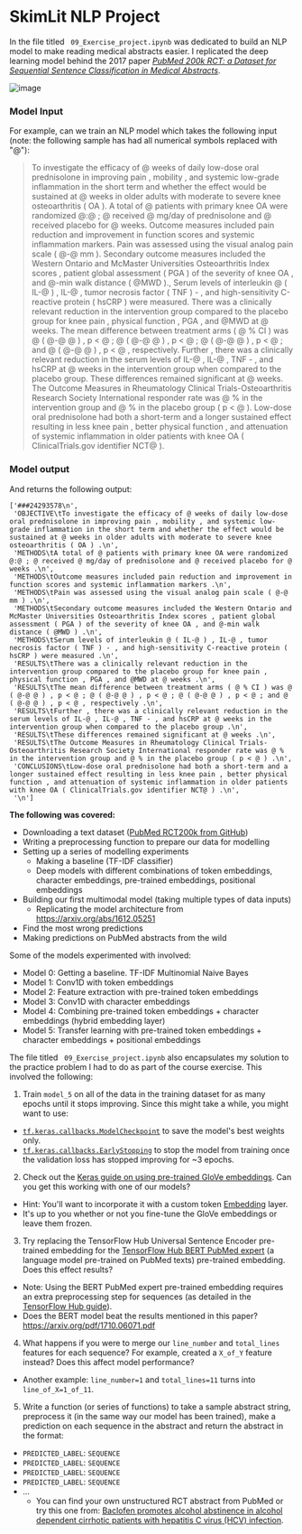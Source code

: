 # SkimLit NLP Project

In the file titled ` 09_Exercise_project.ipynb` was dedicated to build an NLP model to make reading medical abstracts easier. I replicated the deep learning model behind the 2017 paper [*PubMed 200k RCT: a Dataset for Sequential Sentence Classification in Medical Abstracts*](https://arxiv.org/abs/1710.06071).

![image](https://raw.githubusercontent.com/mrdbourke/tensorflow-deep-learning/main/images/09-skimlit-overview-input-and-output.png)

### Model Input

For example, can we train an NLP model which takes the following input (note: the following sample has had all numerical symbols replaced with "@"):

> To investigate the efficacy of @ weeks of daily low-dose oral prednisolone in improving pain , mobility , and systemic low-grade inflammation in the short term and whether the effect would be sustained at @ weeks in older adults with moderate to severe knee osteoarthritis ( OA ). A total of @ patients with primary knee OA were randomized @:@ ; @ received @ mg/day of prednisolone and @ received placebo for @ weeks. Outcome measures included pain reduction and improvement in function scores and systemic inflammation markers. Pain was assessed using the visual analog pain scale ( @-@ mm ).
Secondary outcome measures included the Western Ontario and McMaster Universities Osteoarthritis Index scores , patient global assessment ( PGA ) of the severity of knee OA , and @-min walk distance ( @MWD ).,
Serum levels of interleukin @ ( IL-@ ) , IL-@ , tumor necrosis factor ( TNF ) - , and high-sensitivity C-reactive protein ( hsCRP ) were measured.
There was a clinically relevant reduction in the intervention group compared to the placebo group for knee pain , physical function , PGA , and @MWD at @ weeks. The mean difference between treatment arms ( @ % CI ) was @ ( @-@ @ ) , p < @ ; @ ( @-@ @ ) , p < @ ; @ ( @-@ @ ) , p < @ ; and @ ( @-@ @ ) , p < @ , respectively. Further , there was a clinically relevant reduction in the serum levels of IL-@ , IL-@ , TNF - , and hsCRP at @ weeks in the intervention group when compared to the placebo group. These differences remained significant at @ weeks. The Outcome Measures in Rheumatology Clinical Trials-Osteoarthritis Research Society International responder rate was @ % in the intervention group and @ % in the placebo group ( p < @ ). Low-dose oral prednisolone had both a short-term and a longer sustained effect resulting in less knee pain , better physical function , and attenuation of systemic inflammation in older patients with knee OA ( ClinicalTrials.gov identifier NCT@ ).

### Model output

And returns the following output:

```
['###24293578\n',
 'OBJECTIVE\tTo investigate the efficacy of @ weeks of daily low-dose oral prednisolone in improving pain , mobility , and systemic low-grade inflammation in the short term and whether the effect would be sustained at @ weeks in older adults with moderate to severe knee osteoarthritis ( OA ) .\n',
 'METHODS\tA total of @ patients with primary knee OA were randomized @:@ ; @ received @ mg/day of prednisolone and @ received placebo for @ weeks .\n',
 'METHODS\tOutcome measures included pain reduction and improvement in function scores and systemic inflammation markers .\n',
 'METHODS\tPain was assessed using the visual analog pain scale ( @-@ mm ) .\n',
 'METHODS\tSecondary outcome measures included the Western Ontario and McMaster Universities Osteoarthritis Index scores , patient global assessment ( PGA ) of the severity of knee OA , and @-min walk distance ( @MWD ) .\n',
 'METHODS\tSerum levels of interleukin @ ( IL-@ ) , IL-@ , tumor necrosis factor ( TNF ) - , and high-sensitivity C-reactive protein ( hsCRP ) were measured .\n',
 'RESULTS\tThere was a clinically relevant reduction in the intervention group compared to the placebo group for knee pain , physical function , PGA , and @MWD at @ weeks .\n',
 'RESULTS\tThe mean difference between treatment arms ( @ % CI ) was @ ( @-@ @ ) , p < @ ; @ ( @-@ @ ) , p < @ ; @ ( @-@ @ ) , p < @ ; and @ ( @-@ @ ) , p < @ , respectively .\n',
 'RESULTS\tFurther , there was a clinically relevant reduction in the serum levels of IL-@ , IL-@ , TNF - , and hsCRP at @ weeks in the intervention group when compared to the placebo group .\n',
 'RESULTS\tThese differences remained significant at @ weeks .\n',
 'RESULTS\tThe Outcome Measures in Rheumatology Clinical Trials-Osteoarthritis Research Society International responder rate was @ % in the intervention group and @ % in the placebo group ( p < @ ) .\n',
 'CONCLUSIONS\tLow-dose oral prednisolone had both a short-term and a longer sustained effect resulting in less knee pain , better physical function , and attenuation of systemic inflammation in older patients with knee OA ( ClinicalTrials.gov identifier NCT@ ) .\n',
 '\n']
 ```

**The following was covered:**

* Downloading a text dataset ([PubMed RCT200k from GitHub](https://github.com/Franck-Dernoncourt/pubmed-rct))
* Writing a preprocessing function to prepare our data for modelling
* Setting up a series of modelling experiments
   * Making a baseline (TF-IDF classifier)
   * Deep models with different combinations of token embeddings, character embeddings, pre-trained embeddings, positional embeddings
* Building our first multimodal model (taking multiple types of data inputs)
   * Replicating the model architecture from https://arxiv.org/abs/1612.05251
* Find the most wrong predictions
* Making predictions on PubMed abstracts from the wild


Some of the models experimented with involved:

* Model 0: Getting a baseline. TF-IDF Multinomial Naive Bayes
* Model 1: Conv1D with token embeddings
* Model 2: Feature extraction with pre-trained token embeddings
* Model 3: Conv1D with character embeddings
* Model 4: Combining pre-trained token embeddings + character embeddings (hybrid embedding layer)
* Model 5: Transfer learning with pre-trained token embeddings + character embeddings + positional embeddings


The file titled ` 09_Exercise_project.ipynb` also encapsulates my solution to the practice problem I had to do as part of the course exercise. This involved the following:

1. Train `model_5` on all of the data in the training dataset for as many epochs until it stops improving. Since this might take a while, you might want to use:
  * [`tf.keras.callbacks.ModelCheckpoint`](https://www.tensorflow.org/api_docs/python/tf/keras/callbacks/ModelCheckpoint) to save the model's best weights only.
  * [`tf.keras.callbacks.EarlyStopping`](https://www.tensorflow.org/api_docs/python/tf/keras/callbacks/EarlyStopping) to stop the model from training once the validation loss has stopped improving for ~3 epochs.

2. Check out the [Keras guide on using pre-trained GloVe embeddings](https://keras.io/examples/nlppretrained_word_embeddings/). Can you get this working with one of our models?
  * Hint: You'll want to incorporate it with a custom token [Embedding](https://www.tensorflow.org/api_docs/python/tf/keras/layers/Embedding) layer.
  * It's up to you whether or not you fine-tune the GloVe embeddings or leave them frozen.


3. Try replacing the TensorFlow Hub Universal Sentence Encoder pre-trained embedding for the [TensorFlow Hub BERT PubMed expert](https://tfhub.dev/google/experts/bert/pubmed/2) (a language model pre-trained on PubMed texts) pre-trained embedding. Does this effect results?
  * Note: Using the BERT PubMed expert pre-trained embedding requires an extra preprocessing step for sequences (as detailed in the [TensorFlow Hub guide](https://tfhub.dev/google/experts/bert/pubmed/2)).
  * Does the BERT model beat the results mentioned in this paper? https://arxiv.org/pdf/1710.06071.pdf

4. What happens if you were to merge our `line_number` and `total_lines` features for each sequence? For example, created a `X_of_Y` feature instead? Does this affect model performance?
  * Another example: `line_number=1` and `total_lines=11` turns into `line_of_X=1_of_11`.

5. Write a function (or series of functions) to take a sample abstract string, preprocess it (in the same way our model has been trained), make a prediction on each sequence in the abstract and return the abstract in the format:
  * `PREDICTED_LABEL`: `SEQUENCE`
  * `PREDICTED_LABEL`: `SEQUENCE`
  * `PREDICTED_LABEL`: `SEQUENCE`
  * `PREDICTED_LABEL`: `SEQUENCE`
  * ...
    * You can find your own unstructured RCT abstract from PubMed or try this one from: [Baclofen promotes alcohol abstinence in alcohol dependent cirrhotic patients with hepatitis C virus (HCV) infection](https://pubmed.ncbi.nlm.nih.gov/22244707/).
